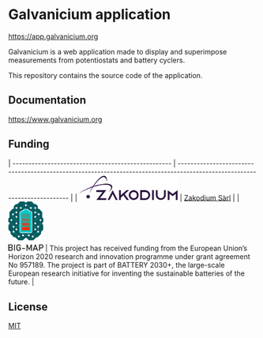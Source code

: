 # Galvanicium application

<https://app.galvanicium.org>

Galvanicium is a web application made to display and superimpose measurements
from potentiostats and battery cyclers.

This repository contains the source code of the application.

## Documentation

<https://www.galvanicium.org>

## Funding

| -------------------------------------------------- | ------------------------------------------------------------------------------------------------------------------------- |
| <img src="public/images/zakodium.svg" width="200"> | [Zakodium Sàrl](https://www.zakodium.com)                                                                                 |
| <img src="public/images/bigmap.jpg" height="100">  | This project has received funding from the European Union’s Horizon 2020 research and innovation programme under grant agreement No 957189. The project is part of BATTERY 2030+, the large-scale European research initiative for inventing the sustainable batteries of the future. |

## License

[MIT](./LICENSE)
